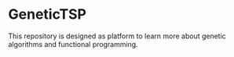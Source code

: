 # GeneticTSP

This repository is designed as platform to learn more about genetic algorithms and functional programming. 
